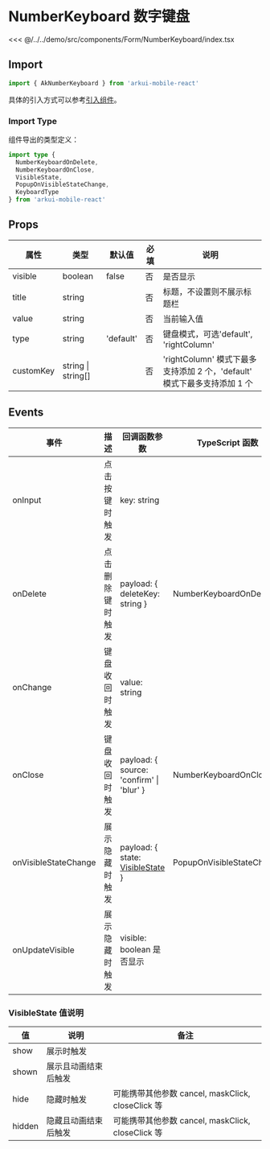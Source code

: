# NumberKeyboard 数字键盘

<CodeDemo name="NumberKeyboard">

<<< @/../../demo/src/components/Form/NumberKeyboard/index.tsx

</CodeDemo>

## Import

```js
import { AkNumberKeyboard } from 'arkui-mobile-react'
```

具体的引入方式可以参考[引入组件](../guide/import.md)。

### Import Type

组件导出的类型定义：

```ts
import type {
  NumberKeyboardOnDelete,
  NumberKeyboardOnClose,
  VisibleState,
  PopupOnVisibleStateChange,
  KeyboardType
} from 'arkui-mobile-react'
```

## Props

| 属性      | 类型               | 默认值    | 必填 | 说明                                                                     |
| --------- | ------------------ | --------- | ---- | ------------------------------------------------------------------------ |
| visible   | boolean            | false     | 否   | 是否显示                                                                 |
| title     | string             |           | 否   | 标题，不设置则不展示标题栏                                               |
| value     | string             |           | 否   | 当前输入值                                                               |
| type      | string             | 'default' | 否   | 键盘模式，可选'default', 'rightColumn'                                   |
| customKey | string \| string[] |           | 否   | 'rightColumn' 模式下最多支持添加 2 个，'default' 模式下最多支持添加 1 个 |

## Events

| 事件                 | 描述             | 回调函数参数                                                                | TypeScript 函数           |
| -------------------- | ---------------- | --------------------------------------------------------------------------- | ------------------------- |
| onInput              | 点击按键时触发   | key: string                                                                 |                           |
| onDelete             | 点击删除键时触发 | payload: { deleteKey: string }                                              | NumberKeyboardOnDelete    |
| onChange             | 键盘收回时触发   | value: string                                                               |                           |
| onClose              | 键盘收回时触发   | payload: { source: 'confirm' \| 'blur' }                                    | NumberKeyboardOnClose     |
| onVisibleStateChange | 展示隐藏时触发   | payload: { state: [VisibleState](./NumberKeyboard.md#visiblestate-值说明) } | PopupOnVisibleStateChange |
| onUpdateVisible      | 展示隐藏时触发   | visible: boolean 是否显示                                                   |                           |

### VisibleState 值说明

| 值     | 说明                 | 备注                                              |
| ------ | -------------------- | ------------------------------------------------- |
| show   | 展示时触发           |                                                   |
| shown  | 展示且动画结束后触发 |                                                   |
| hide   | 隐藏时触发           | 可能携带其他参数 cancel, maskClick, closeClick 等 |
| hidden | 隐藏且动画结束后触发 | 可能携带其他参数 cancel, maskClick, closeClick 等 |
